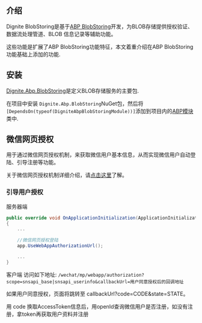 ## 介绍

Dignite BlobStoring是基于[ABP BlobStoring](https://docs.abp.io/zh-Hans/abp/latest/Blob-Storing)开发，为BLOB存储提供授权验证、 数据流处理管道、BLOB 信息记录等辅助功能。

这些功能是扩展了ABP BlobStoring功能特征，本文着重介绍在ABP BlobStoring功能基础上添加的功能.

## 安装

[Dignite.Abp.BlobStoring](https://www.nuget.org/packages/Dignite.Abp.BlobStoring)是定义BLOB存储服务的主要包. 

在项目中安装 `Dignite.Abp.BlobStoring`NuGet包，然后将`[DependsOn(typeof(DigniteAbpBlobStoringModule))]`添加到项目内的[ABP模块](https://docs.abp.io/zh-Hans/abp/latest/Module-Development-Basics)类中.

## 微信网页授权

用于通过微信网页授权机制，来获取微信用户基本信息，从而实现微信用户自动登陆、引导注册等功能。

关于微信网页授权机制详细介绍，请[点击这里](https://developers.weixin.qq.com/doc/offiaccount/OA_Web_Apps/Wechat_webpage_authorization.html)了解。

### 引导用户授权

服务器端

````csharp
public override void OnApplicationInitialization(ApplicationInitializationContext context)
{
    ...
    
    //微信网页授权登陆
    app.UseWebAppAuthorizationUrl();

    ...
}
````

客户端
访问如下地址:
`/wechat/mp/webapp/authorization?scope=snsapi_base|snsapi_userinfo&callbackUrl=用户同意授权后的回调地址`

如果用户同意授权，页面将跳转至 callbackUrl?code=CODE&state=STATE。

用 code 换取AccessToken信息后，用openId查询微信用户是否注册，如没有注册，拿token再获取用户资料并注册